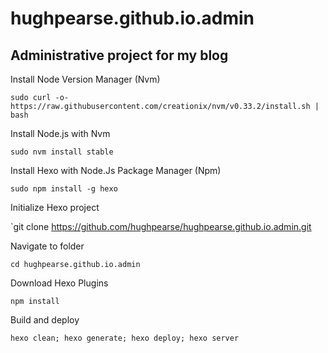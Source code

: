 # hughpearse.github.io.admin
## Administrative project for my blog

Install Node Version Manager (Nvm)

`sudo curl -o- https://raw.githubusercontent.com/creationix/nvm/v0.33.2/install.sh | bash`

Install Node.js with Nvm

`sudo nvm install stable`

Install Hexo with Node.Js Package Manager (Npm)

`sudo npm install -g hexo`

Initialize Hexo project

`git clone https://github.com/hughpearse/hughpearse.github.io.admin.git

Navigate to folder

`cd hughpearse.github.io.admin`

Download Hexo Plugins

`npm install`

Build and deploy

`hexo clean; hexo generate; hexo deploy; hexo server`
